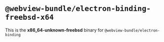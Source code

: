 # `@webview-bundle/electron-binding-freebsd-x64`

This is the **x86_64-unknown-freebsd** binary for `@webview-bundle/electron-binding`
